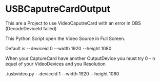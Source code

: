 # USBCaputreCardOutput
This are a Project to use VideoCaputreCard with an error in OBS (DecodeDeviceId failed)

This Python Script open the Video Source in Full Screen.

Default is --deviceid 0 --width 1920 --height 1080

When your CaptureCard have another OutputDevice you must try 0 - n equel of your VideoDevices and you Resolution

./usbvideo.py --deviceid 1 --width 1920 --height 1080


